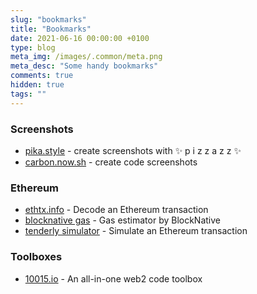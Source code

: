 ```yaml
---
slug: "bookmarks"
title: "Bookmarks"
date: 2021-06-16 00:00:00 +0100
type: blog
meta_img: /images/.common/meta.png 
meta_desc: "Some handy bookmarks"
comments: true
hidden: true
tags: ""
---
```


### Screenshots

* [pika.style](https://pika.style) - create screenshots with ✨ p i z z a z z ✨
* [carbon.now.sh](https://carbon.now.sh/) - create code screenshots

### Ethereum

* [ethtx.info](https://ethtx.info/) - Decode an Ethereum transaction
* [blocknative gas](https://www.blocknative.com/gas-estimator) - Gas estimator by BlockNative
* [tenderly simulator](https://dashboard.tenderly.co/409h/project/simulator) - Simulate an Ethereum transaction

### Toolboxes

* [10015.io](https://10015.io/) - An all-in-one web2 code toolbox